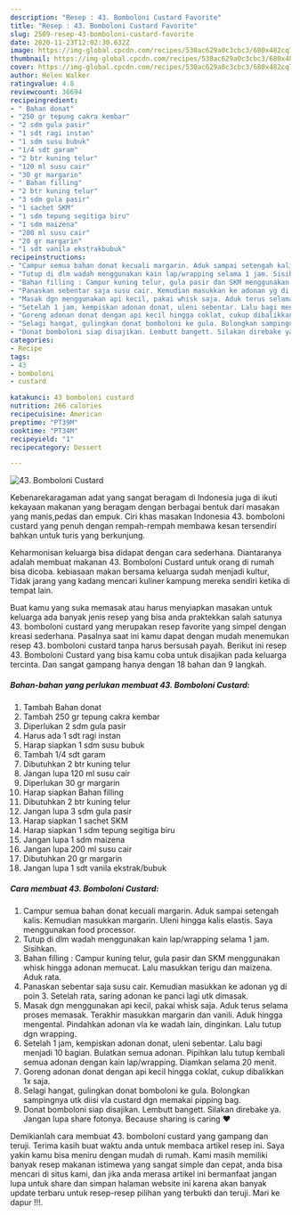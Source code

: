 ```yaml
---
description: "Resep : 43. Bomboloni Custard Favorite"
title: "Resep : 43. Bomboloni Custard Favorite"
slug: 2509-resep-43-bomboloni-custard-favorite
date: 2020-11-23T12:02:30.632Z
image: https://img-global.cpcdn.com/recipes/530ac629a0c3cbc3/680x482cq70/43-bomboloni-custard-foto-resep-utama.jpg
thumbnail: https://img-global.cpcdn.com/recipes/530ac629a0c3cbc3/680x482cq70/43-bomboloni-custard-foto-resep-utama.jpg
cover: https://img-global.cpcdn.com/recipes/530ac629a0c3cbc3/680x482cq70/43-bomboloni-custard-foto-resep-utama.jpg
author: Helen Walker
ratingvalue: 4.8
reviewcount: 36694
recipeingredient:
- " Bahan donat"
- "250 gr tepung cakra kembar"
- "2 sdm gula pasir"
- "1 sdt ragi instan"
- "1 sdm susu bubuk"
- "1/4 sdt garam"
- "2 btr kuning telur"
- "120 ml susu cair"
- "30 gr margarin"
- " Bahan filling"
- "2 btr kuning telur"
- "3 sdm gula pasir"
- "1 sachet SKM"
- "1 sdm tepung segitiga biru"
- "1 sdm maizena"
- "200 ml susu cair"
- "20 gr margarin"
- "1 sdt vanila ekstrakbubuk"
recipeinstructions:
- "Campur semua bahan donat kecuali margarin. Aduk sampai setengah kalis. Kemudian masukkan margarin. Uleni hingga kalis elastis. Saya menggunakan food processor."
- "Tutup di dlm wadah menggunakan kain lap/wrapping selama 1 jam. Sisihkan."
- "Bahan filling : Campur kuning telur, gula pasir dan SKM menggunakan whisk hingga adonan memucat. Lalu masukkan terigu dan maizena. Aduk rata."
- "Panaskan sebentar saja susu cair. Kemudian masukkan ke adonan yg di poin 3. Setelah rata, saring adonan ke panci lagi utk dimasak."
- "Masak dgn menggunakan api kecil, pakai whisk saja. Aduk terus selama proses memasak. Terakhir masukkan margarin dan vanili. Aduk hingga mengental. Pindahkan adonan vla ke wadah lain, dinginkan. Lalu tutup dgn wrapping."
- "Setelah 1 jam, kempiskan adonan donat, uleni sebentar. Lalu bagi menjadi 10 bagian. Bulatkan semua adonan. Pipihkan lalu tutup kembali semua adonan dengan kain lap/wrapping. Diamkan selama 20 menit."
- "Goreng adonan donat dengan api kecil hingga coklat, cukup dibalikkan 1x saja."
- "Selagi hangat, gulingkan donat bomboloni ke gula. Bolongkan sampingnya utk diisi vla custard dgn memakai pipping bag."
- "Donat bomboloni siap disajikan. Lembutt bangett. Silakan direbake ya. Jangan lupa share fotonya. Because sharing is caring ❤"
categories:
- Recipe
tags:
- 43
- bomboloni
- custard

katakunci: 43 bomboloni custard 
nutrition: 266 calories
recipecuisine: American
preptime: "PT39M"
cooktime: "PT34M"
recipeyield: "1"
recipecategory: Dessert

---
```



![43. Bomboloni Custard](https://img-global.cpcdn.com/recipes/530ac629a0c3cbc3/680x482cq70/43-bomboloni-custard-foto-resep-utama.jpg)

Kebenarekaragaman adat yang sangat beragam di Indonesia juga di ikuti kekayaan makanan yang beragam dengan berbagai bentuk dari masakan yang manis,pedas dan empuk. Ciri khas masakan Indonesia 43. bomboloni custard yang penuh dengan rempah-rempah membawa kesan tersendiri bahkan untuk turis yang berkunjung.


Keharmonisan keluarga bisa didapat dengan cara sederhana. Diantaranya adalah membuat makanan 43. Bomboloni Custard untuk orang di rumah bisa dicoba. kebiasaan makan bersama keluarga sudah menjadi kultur, Tidak jarang yang kadang mencari kuliner kampung mereka sendiri ketika di tempat lain.



Buat kamu yang suka memasak atau harus menyiapkan masakan untuk keluarga ada banyak jenis resep yang bisa anda praktekkan salah satunya 43. bomboloni custard yang merupakan resep favorite yang simpel dengan kreasi sederhana. Pasalnya saat ini kamu dapat dengan mudah menemukan resep 43. bomboloni custard tanpa harus bersusah payah.
Berikut ini resep 43. Bomboloni Custard yang bisa kamu coba untuk disajikan pada keluarga tercinta. Dan sangat gampang hanya dengan 18 bahan dan 9 langkah.


<!--inarticleads1-->

##### Bahan-bahan yang perlukan membuat 43. Bomboloni Custard:

1. Tambah  Bahan donat
1. Tambah 250 gr tepung cakra kembar
1. Diperlukan 2 sdm gula pasir
1. Harus ada 1 sdt ragi instan
1. Harap siapkan 1 sdm susu bubuk
1. Tambah 1/4 sdt garam
1. Dibutuhkan 2 btr kuning telur
1. Jangan lupa 120 ml susu cair
1. Diperlukan 30 gr margarin
1. Harap siapkan  Bahan filling
1. Dibutuhkan 2 btr kuning telur
1. Jangan lupa 3 sdm gula pasir
1. Harap siapkan 1 sachet SKM
1. Harap siapkan 1 sdm tepung segitiga biru
1. Jangan lupa 1 sdm maizena
1. Jangan lupa 200 ml susu cair
1. Dibutuhkan 20 gr margarin
1. Jangan lupa 1 sdt vanila ekstrak/bubuk




<!--inarticleads2-->

##### Cara membuat  43. Bomboloni Custard:

1. Campur semua bahan donat kecuali margarin. Aduk sampai setengah kalis. Kemudian masukkan margarin. Uleni hingga kalis elastis. Saya menggunakan food processor.
1. Tutup di dlm wadah menggunakan kain lap/wrapping selama 1 jam. Sisihkan.
1. Bahan filling : Campur kuning telur, gula pasir dan SKM menggunakan whisk hingga adonan memucat. Lalu masukkan terigu dan maizena. Aduk rata.
1. Panaskan sebentar saja susu cair. Kemudian masukkan ke adonan yg di poin 3. Setelah rata, saring adonan ke panci lagi utk dimasak.
1. Masak dgn menggunakan api kecil, pakai whisk saja. Aduk terus selama proses memasak. Terakhir masukkan margarin dan vanili. Aduk hingga mengental. Pindahkan adonan vla ke wadah lain, dinginkan. Lalu tutup dgn wrapping.
1. Setelah 1 jam, kempiskan adonan donat, uleni sebentar. Lalu bagi menjadi 10 bagian. Bulatkan semua adonan. Pipihkan lalu tutup kembali semua adonan dengan kain lap/wrapping. Diamkan selama 20 menit.
1. Goreng adonan donat dengan api kecil hingga coklat, cukup dibalikkan 1x saja.
1. Selagi hangat, gulingkan donat bomboloni ke gula. Bolongkan sampingnya utk diisi vla custard dgn memakai pipping bag.
1. Donat bomboloni siap disajikan. Lembutt bangett. Silakan direbake ya. Jangan lupa share fotonya. Because sharing is caring ❤




Demikianlah cara membuat 43. bomboloni custard yang gampang dan teruji. Terima kasih buat waktu anda untuk membaca artikel resep ini. Saya yakin kamu bisa meniru dengan mudah di rumah. Kami masih memiliki banyak resep makanan istimewa yang sangat simple dan cepat, anda bisa mencari di situs kami, dan jika anda merasa artikel ini bermanfaat jangan lupa untuk share dan simpan halaman website ini karena akan banyak update terbaru untuk resep-resep pilihan yang terbukti dan teruji. Mari ke dapur !!!. 
